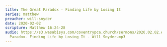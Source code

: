 ```yaml
---
title: The Great Paradox - Finding Life by Losing It
series: matthew
preacher: will-snyder
date: 2020-02-02
scripture: Matthew 16:24-28
audio: https://s3.wasabisys.com/coventrypca.church/sermons/2020.02.02.A The Great
  Paradox- Finding Life by Losing It - Will Snyder.mp3
---
```

